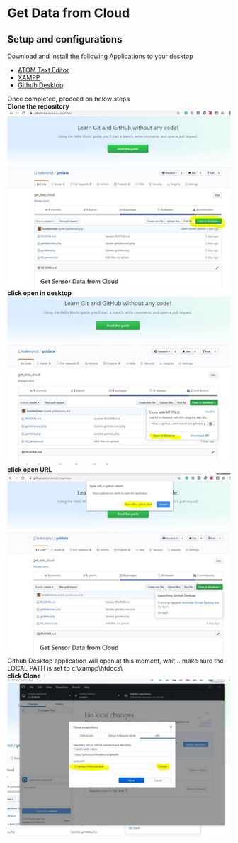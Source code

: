 # Get Data from Cloud

## Setup and configurations

Download and Install the following Applications to your desktop
* <a href="https://atom.io/">ATOM Text Editor</a>
* <a href="https://www.apachefriends.org/index.html">XAMPP</a>
* <a href="https://desktop.github.com/">Github Desktop</a>

Once completed, proceed on below steps 
</br>
**Clone the repository**
<img src="https://github.com/krakenjriot/images/blob/master/7.JPG" width=800 />
</br>
**click open in desktop**
<img src="https://github.com/krakenjriot/images/blob/master/8.JPG" width=800 />
</br>
**click open URL**
<img src="https://github.com/krakenjriot/images/blob/master/9.JPG" width=800 />
</br>
Github Desktop application will open at this moment, wait...
make sure the LOCAL PATH is set to c:\xampp\htdocs\ 
</br>
**click Clone**
<img src="https://github.com/krakenjriot/images/blob/master/10.JPG" width=800 />
